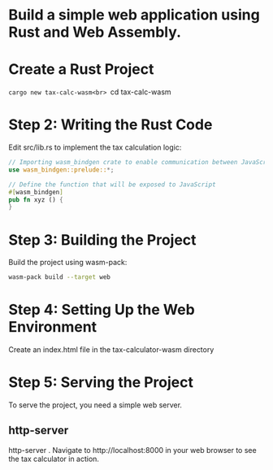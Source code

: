 
# Build a simple web application using Rust and Web Assembly.

# Create a Rust Project
  `cargo new tax-calc-wasm<br>
  `cd tax-calc-wasm

# Step 2: Writing the Rust Code
Edit src/lib.rs to implement the tax calculation logic:
```rust
// Importing wasm_bindgen crate to enable communication between JavaScript and Rust
use wasm_bindgen::prelude::*;

// Define the function that will be exposed to JavaScript
#[wasm_bindgen]
pub fn xyz () {
}
```

# Step 3: Building the Project
Build the project using wasm-pack:
```bash
wasm-pack build --target web
```

# Step 4: Setting Up the Web Environment
Create an index.html file in the tax-calculator-wasm directory 
# Step 5: Serving the Project

To serve the project, you need a simple web server.
## http-server

http-server .
Navigate to http://localhost:8000 in your web browser to see the tax calculator in action.
